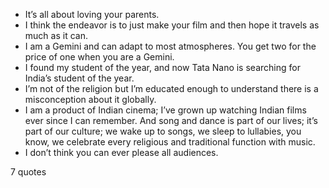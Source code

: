  - It’s all about loving your parents.
 - I think the endeavor is to just make your film and then hope it travels as much as it can.
 - I am a Gemini and can adapt to most atmospheres. You get two for the price of one when you are a Gemini.
 - I found my student of the year, and now Tata Nano is searching for India’s student of the year.
 - I’m not of the religion but I’m educated enough to understand there is a misconception about it globally.
 - I am a product of Indian cinema; I’ve grown up watching Indian films ever since I can remember. And song and dance is part of our lives; it’s part of our culture; we wake up to songs, we sleep to lullabies, you know, we celebrate every religious and traditional function with music.
 - I don’t think you can ever please all audiences.

7 quotes
